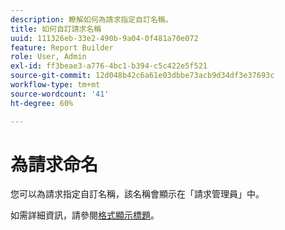 ```yaml
---
description: 瞭解如何為請求指定自訂名稱。
title: 如何自訂請求名稱
uuid: 111326eb-33e2-490b-9a04-0f481a70e072
feature: Report Builder
role: User, Admin
exl-id: ff3beae3-a776-4bc1-b394-c5c422e5f521
source-git-commit: 12d048b42c6a61e03dbbe73acb9d34df3e37693c
workflow-type: tm+mt
source-wordcount: '41'
ht-degree: 60%

---
```


# 為請求命名

您可以為請求指定自訂名稱，該名稱會顯示在「請求管理員」中。

如需詳細資訊，請參閱[格式顯示標題](/help/analyze/legacy-report-builder/layout/t-format-display-headers.md)。
